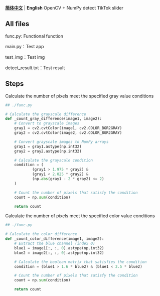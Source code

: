 **[简体中文](README.md)** | **English**
OpenCV + NumPy detect TikTok slider

## All files

func.py: Functional function

main.py：Test app

test_img：Test img

detect_result.txt：Test result

## Steps

Calculate the number of pixels meet the specified gray value conditions

```python
## ./func.py

# Calculate the grayscale difference
def _count_gray_difference(image1, image2):
    # Convert to grayscale images
    gray1 = cv2.cvtColor(image1, cv2.COLOR_BGR2GRAY)
    gray2 = cv2.cvtColor(image2, cv2.COLOR_BGR2GRAY)

    # Convert grayscale images to NumPy arrays
    gray1 = gray1.astype(np.int32)
    gray2 = gray2.astype(np.int32)

    # Calculate the grayscale condition
    condition = (
            (gray1 > 1.975 * gray2) &
            (gray1 < 2.025 * gray2) &
            (np.abs(gray1 - 2 * gray2) <= 2)
    )

    # Count the number of pixels that satisfy the condition
    count = np.sum(condition)

    return count

```

Calculate the number of pixels meet the specified color value conditions

```python
## ./func.py

# Calculate the color difference
def _count_color_difference(image1, image2):
    # Extract the blue channel (index 0)
    blue1 = image1[:, :, 0].astype(np.int32)
    blue2 = image2[:, :, 0].astype(np.int32)

    # Calculate the boolean matrix that satisfies the condition
    condition = (blue1 > 1.6 * blue2) & (blue1 < 2.5 * blue2)

    # Count the number of pixels that satisfy the condition
    count = np.sum(condition)

    return count

```

